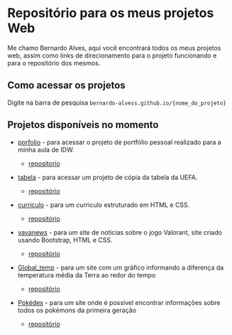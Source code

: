 # Repositório para os meus projetos Web

Me chamo Bernardo Alves, aqui você encontrará todos os meus projetos web, assim como links de direcionamento para o projeto funcionando e para o repositório dos mesmos.

## Como acessar os projetos

Digite na barra de pesquisa `bernardo-alvess.github.io/{nome_do_projeto}`

## Projetos disponíveis no momento

- [porfolio](https://bernardo-alvess.github.io/portfolio/) - para acessar o projeto de portfólio pessoal realizado para a minha aula de IDW.
    * [repositorio](https://github.com/Bernardo-Alvess/Bernardo-Alvess.github.io/tree/main/portfolio)

- [tabela](https://bernardo-alvess.github.io/tabela/) - para acessar um projeto de cópia da tabela da UEFA.
    * [repositório](https://github.com/Bernardo-Alvess/Bernardo-Alvess.github.io/tree/main/tabela)

- [curriculo](https://bernardo-alvess.github.io/curriculo/) - para um curriculo estruturado em HTML e CSS.
    * [repositório](https://github.com/Bernardo-Alvess/Bernardo-Alvess.github.io/tree/main/curriculo)
    
- [vavanews](https://bernardo-alvess.github.io/vavanews/) - para um site de noticias sobre o jogo Valorant, site criado usando Bootstrap, HTML e CSS.
   * [repositório](https://github.com/Bernardo-Alvess/Bernardo-Alvess.github.io/tree/main/vavanews)

- [Global_temp](https://bernardo-alvess.github.io/global_temp/) - para um site com um gráfico informando a diferença da temperatura média da Terra ao redor do tempo
    * [repositório](https://github.com/Bernardo-Alvess/Bernardo-Alvess.github.io/tree/main/global_temp)

- [Pokédex](https://bernardo-alvess.github.io/pokedex/) - para um site onde é possível encontrar informações sobre todos os pokémons da primeira geração
   * [repositório](https://github.com/Bernardo-Alvess/Bernardo-Alvess.github.io/tree/main/pokedex)
